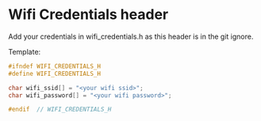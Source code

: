 # Wifi Credentials header

Add your credentials in wifi_credentials.h as this header is in the git ignore.

Template:

```h
#ifndef WIFI_CREDENTIALS_H
#define WIFI_CREDENTIALS_H

char wifi_ssid[] = "<your wifi ssid>";
char wifi_password[] = "<your wifi password>";

#endif  // WIFI_CREDENTIALS_H
```